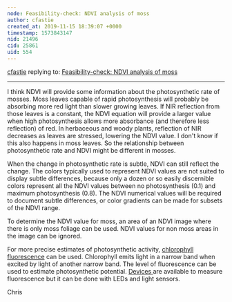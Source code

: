 ```yaml
---
node: Feasibility-check: NDVI analysis of moss
author: cfastie
created_at: 2019-11-15 18:39:07 +0000
timestamp: 1573843147
nid: 21496
cid: 25861
uid: 554
---
```




[cfastie](../profile/cfastie) replying to: [Feasibility-check: NDVI analysis of moss](../notes/zomb23/11-15-2019/feasibility-check-ndvi-analysis-of-moss)

----
I think NDVI will provide some information about the photosynthetic rate of mosses. Moss leaves capable of rapid photosynthesis will probably be absorbing more red light than slower growing leaves. If NIR reflection from those leaves is a constant, the NDVI equation will provide a larger value when high photosynthesis allows more absorbance (and therefore less reflection) of red. In herbaceous and woody plants, reflection of NIR decreases as leaves are stressed, lowering the NDVI value. I don't know if this also happens in moss leaves. So the relationship between photosynthetic rate and NDVI might be different in mosses. 

When the change in photosynthetic rate is subtle, NDVI can still reflect the change. The colors typically used to represent NDVI values are not suited to display subtle differences, because only a dozen or so easily discernible colors represent all the NDVI values between no photosynthesis (0.1) and maximum photosynthesis (0.8). The NDVI numerical values will be required to document subtle differences, or color gradients can be made for subsets of the NDVI range.

To determine the NDVI value for moss, an area of an NDVI image where there is only moss foliage can be used. NDVI values for non moss areas in the image can be ignored. 

For more precise estimates of photosynthetic activity, [chlorophyll fluorescence](https://publiclab.org/notes/cfastie/12-15-2014/multispeq-fluorescence) can be used. Chlorophyll emits light in a narrow band when excited by light of another narrow band. The level of fluorescence can be used to estimate photosynthetic potential. [Devices ](https://blog.photosynq.org/)are available to measure fluorescence but it can be done with LEDs and light sensors.

Chris